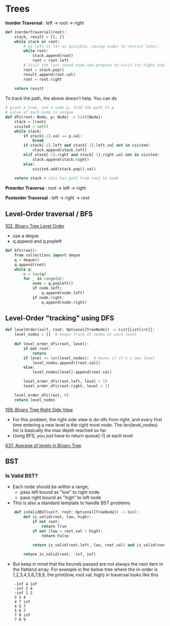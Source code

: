# Trees

**Inorder Traversal** : left → root → right

```python
def inorderTraversal(root):
    stack, result = [], []
    while stack or root:
        # Go left as far as possible, saving nodes to revisit later.
        while root:
            stack.append(root)
            root = root.left
        # Visit the last saved node and prepare to visit its right subtree.
        root = stack.pop()
        result.append(root.val)
        root = root.right
    
    return result
```
To track the path, the above doesn't help. You can do
```python
# given a tree, and a node p, find the path to p
# value of each node is unique
def dfs(root: Node, p: Node) -> list[Node]:
    stack = [root]
    visited = set()
    while stack:
        if stack[-1].val == p.val:
            break
        if stack[-1].left and stack[-1].left.val not in visited:
            stack.append(stack.left)
        elif stack[-1].right and stack[-1].right.val not in visited:
            stack.append(stack.right)
        else:
            visited.add(stack.pop().val)
    
    return stack # this has path from root to node
```


**Preorder Traversa** : root → left → right

**Postorder Traversal** : left → right → root

## Level-Order traversal / BFS
[102. Binary Tree Level Order](https://leetcode.com/problems/binary-tree-level-order-traversal/)
- use a deque
- q.append and q.popleft
```python
def bfs(root):
    from collections import deque
    q = deque()
    q.append(root)
    while q:
        n = len(q)
        for _ in range(n):
            node = q.popleft()
            if node.left:
                q.append(node.left)
            if node.right:
                q.append(node.right)
```

## Level-Order "tracking" using DFS
```python
def levelOrder(self, root: Optional[TreeNode]) -> List[List[int]]:
    level_nodes = []  # keeps track of nodes at each level
    
    def level_order_dfs(root, level):
        if not root:
            return
        if level >= len(level_nodes):  # means if it's a new level
            level_nodes.append([root.val])
        else:
            level_nodes[level].append(root.val)

        level_order_dfs(root.left, level + 1)
        level_order_dfs(root.right, level + 1)

    level_order_dfs(root, 0)
    return level_nodes
``` 

[199. Binary Tree Right Side View](https://leetcode.com/problems/binary-tree-right-side-view/description/?)
- For this problem, the right side view is do-dfs from right, and every first time entering a new level is the right most node.
The len(level_nodes) list is basically the max depth reached so far.
- Using BFS, you just have to return queue[-1] at each level


[637. Average of levels in Binary Tree](https://leetcode.com/problems/average-of-levels-in-binary-tree/description/?)


## BST
### Is Valid BST?
- Each node should be within a range; 
    - pass left bound as "low" to right node
    - pass right bound as "high" to left node
- This is also a standard template to handle BST problems

```python
    def isValidBST(self, root: Optional[TreeNode]) -> bool:
        def is_valid(root, low, high):
            if not root:
                return True
            if not (low < root.val < high):
                return False

            return is_valid(root.left, low, root.val) and is_valid(root.right, root.val, high)
        
        return is_valid(root, -inf, inf)
```
- But keep in mind that the bounds passed are not always the next item in the flattend array. For example in the 
below tree where the in-order is 1,2,3,4,5,6,7,8,9, the print(low, root.val, high) in traversal looks like this
```shell
    -inf 4 inf
    -inf 2 4
    -inf 1 2
    2 3 4
    4 7 inf
    4 5 7
    5 6 7
    7 9 inf
    7 8 9
```